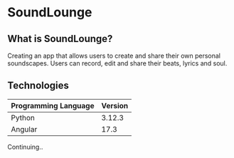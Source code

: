 # SoundLounge

## What is SoundLounge?

Creating an app that allows users to create and share their own personal  soundscapes. Users can record, edit and share their beats, lyrics and soul. 

## Technologies

| Programming Language| Version |
|:---|:---|
| Python | 3.12.3 |
| Angular | 17.3 |


Continuing..
